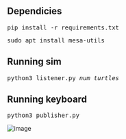 ## Dependicies
<pre>pip install -r requirements.txt</pre>
<pre>sudo apt install mesa-utils</pre>

## Running sim
<pre>python3 listener.py <i>num_turtles</i></pre>

## Running keyboard
<pre>python3 publisher.py</pre>

![image](https://github.com/HarryP0ster/turtlesim-clone/assets/82880494/1eab8022-b9ad-4e03-bbc8-8917479a89ea)
